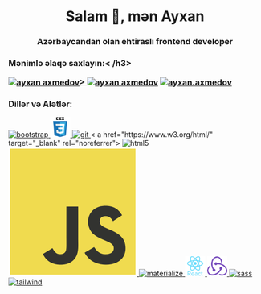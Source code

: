 <h1 align="center">Salam 👋, mən Ayxan</h1>
<h3 align="center">Azərbaycandan olan ehtiraslı frontend developer</h3>

<h3 align="left">Mənimlə əlaqə saxlayın:< /h3>
<p align="left">
<a href="https://linkedin.com/in/ayxan axmedov" target="blank"><img align="center" src="https://raw .githubusercontent.com/rahuldkjain/github-profile-readme-generator/master/src/images/icons/Social/linked-in-alt.svg" alt="ayxan axmedov" height="30" width="40" / >>
<a href="https://fb.com/ayxan axmedov" target="blank"><img align="center" src="https://raw.githubusercontent.com/rahuldkjain/github-profile-readme-generator/master/src/images/icons/Social/facebook.svg" alt="ayxan axmedov" height="30" width="40" /></a>
<a href="https://instagram.com/ayxan.axmedov" target="blank"><img align="center" src="https://raw.githubusercontent.com/rahuldkjain/github-profile-readme -generator/master/src/images/icons/Social/instagram.svg" alt="ayxan.axmedov" height="30" width="40" /></a>
</p>

<h3 align="left" ">Dillər və Alətlər:</h3>
<p align="left"> <a href="https://getbootstrap.com" target="_blank" rel="noreferrer"> <img src="https://raw.githubusercontent.com/devicons/devicon /master/icons/bootstrap/bootstrap-plain-wordmark.svg" alt="bootstrap" width="40" height="40"/> </a> <a href="https://www.w3schools.com /css/" target="_blank" rel="noreferrer"> <img src="https://raw.githubusercontent.com/devicons/devicon/master/icons/css3/css3-original-wordmark.svg" alt= "css3" width="40" height="40"/> </a> <a href="https://git-scm.com/" target="_blank" rel="noreferrer"> <img src="https://www.vectorlogo.zone/logos/git-scm/git-scm-icon.svg" alt="git" width="40" height="40"/> </a> < a href="https://www.w3.org/html/" target="_blank" rel="noreferrer"> <img src="https://raw.githubusercontent.com/devicons/devicon/master/icons /html5/html5-original-wordmark.svg" alt="html5" width="40" height="40"/> </a> <a href="https://developer.mozilla.org/en-US" /docs/Web/JavaScript" target="_blank" rel="noreferrer"> <img src="https://raw.githubusercontent.com/devicons/devicon/master/icons/javascript/javascript-original.svg" alt = "javascript" eni = "40" hündürlük =40"/> </a> <a href="https://materializecss.com/" target="_blank" rel="noreferrer"> <img src="https://raw.githubusercontent.com/prplx/ svg-logos/5585531d45d294869c4eaab4d7cf2e9c167710a9/svg/materialize.svg" alt="materialize" width="40" height="40"/> </a> <a href="https://reactjs.org/" target _blank" rel="noreferrer"> <img src="https://raw.githubusercontent.com/devicons/devicon/master/icons/react/react-original-wordmark.svg" alt="reaksiya" eni="40" " height="40"/> </a> <a href="https://redux.js.org" target="_blank" rel="noreferrer"><img src="https://raw.githubusercontent.com/devicons/devicon/master/icons/redux/redux-original.svg" alt="redux" width="40" height="40"/> </ a> <a href="https://sass-lang.com" target="_blank" rel="noreferrer"> <img src="https://raw.githubusercontent.com/devicons/devicon/master/icons /sass/sass-original.svg" alt="sass" width="40" height="40"/> </a> <a href="https://tailwindcss.com/" target="_blank" rel ="noreferrer"> <img src="https://www.vectorlogo.zone/logos/tailwindcss/tailwindcss-icon.svg" alt="tailwind" width="40" height="40"/> </a ></p>
